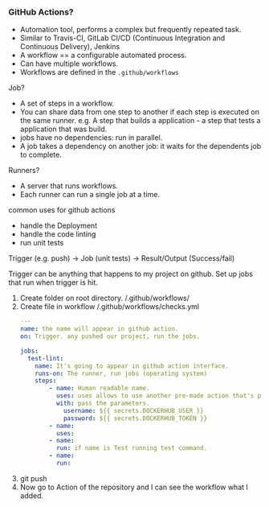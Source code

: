 ### GitHub Actions?
- Automation tool, performs a complex but frequently repeated task.
- Similar to Travis-CI, GitLab CI/CD (Continuous Integration and Continuous Delivery), Jenkins
- A workflow == a configurable automated process.
- Can have multiple workflows.
- Workflows are defined in the `.github/workflows`

Job?
- A set of steps in a workflow.
- You can share data from one step to another if each step is executed on the same runner.
e.g. A step that builds a application - a step that tests a application that was build.
- jobs have no dependencies: run in parallel.
- A job takes a dependency on another job: it waits for the dependents job to complete.

Runners?
- A server that runs workflows.
- Each runner can run a single job at a time.

common uses for github actions
- handle the Deployment
- handle the code linting
- run unit tests

 Trigger (e.g. push) -> Job (unit tests) -> Result/Output (Success/fail)

 Trigger can be anything that happens to my project on github.
 Set up jobs that run when trigger is hit.

1. Create folder on root directory. /.github/workflows/
2. Create file in workflow /.github/workflows/checks.yml
    ```yml
    ---
    name: the name will appear in github action.
    on: Trigger. any pushed our project, run the jobs.

    jobs:
      test-lint:
        name: It's going to appear in github action interface.
        runs-on: The runner, run jobs (operating system)
        steps:
            - name: Human readable name.
              uses: uses allows to use another pre-made action that's provided in the Github action repository.
              with: pass the parameters.
                username: ${{ secrets.DOCKERHUB_USER }}
                password: ${{ secrets.DOCKERHUB_TOKEN }}
            - name:
              uses:
            - name:
              run: if name is Test running test command.
            - name:
              run:

    ```
3. git push
4. Now go to Action of the repository and I can see the workflow what I added.